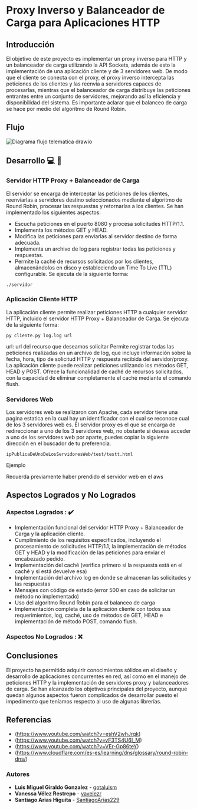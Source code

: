 # Proxy Inverso y Balanceador de Carga para Aplicaciones HTTP

## Introducción
El objetivo de este proyecto es implementar un proxy inverso para HTTP y un balanceador de carga utilizando la API Sockets, además de esto la implementación de una aplicación cliente y de 3 servidores web. De modo que el cliente se conecta con el proxy, el proxy inverso intercepta las peticiones de los clientes y las reenvía a servidores capaces de procesarlas, mientras que el balanceador de carga distribuye las peticiones entrantes entre un conjunto de servidores, mejorando así la eficiencia y disponibilidad del sistema. Es importante aclarar que el balanceo de carga se hace por medio del algoritmo de Round Robin.

## Flujo
![Diagrama flujo telematica drawio](https://github.com/gotaluism/ProyectoTelematica/assets/88945658/92fb3079-6249-4685-a67b-9ecd1448f9a2)

## Desarrollo 💻 🔧
### Servidor HTTP Proxy + Balanceador de Carga
El servidor se encarga de interceptar las peticiones de los clientes, reenviarlas a servidores destino seleccionados mediante el algoritmo de Round Robin, procesar las respuestas y retornarlas a los clientes. Se han implementado los siguientes aspectos:
* Escucha peticiones en el puerto 8080 y procesa solicitudes HTTP/1.1.
*	Implementa los métodos GET y HEAD.
*	Modifica las peticiones para enviarlas al servidor destino de forma adecuada.
*	Implementa un archivo de log para registrar todas las peticiones y respuestas.
*	Permite la caché de recursos solicitados por los clientes, almacenándolos en disco y estableciendo un Time To Live (TTL) configurable.
Se ejecuta de la siguiente forma: 
```
./servidor 
```

### Aplicación Cliente HTTP
La aplicación cliente permite realizar peticiones HTTP a cualquier servidor HTTP, incluido el servidor HTTP Proxy + Balanceador de Carga. Se ejecuta de la siguiente forma: 
```
py cliente.py log.log url
```
url: url del recurso que deseamos solicitar
Permite registrar todas las peticiones realizadas en un archivo de log, que incluye información sobre la fecha, hora, tipo de solicitud HTTP y respuesta recibida del servidor/proxy. 
La aplicación cliente puede realizar peticiones utilizando los métodos GET, HEAD y POST.
Ofrece la funcionalidad de caché de recursos solicitados, con la capacidad de eliminar completamente el caché mediante el comando flush.

### Servidores Web
Los servidores web se realizaron con Apache, cada servidor tiene una pagina estatica en la cual hay un identificador con el cual se reconoce cual de los 3 servidores web es.
El servidor proxy es el que se encarga de redireccionar a uno de los 3 servidores web, no obstante si deseas acceder a uno de los servidores web por aparte, puedes copiar la siguiente dirección en el buscador de tu preferencia.
```
ipPublicaDeUnoDeLosServidoresWeb/test/testt.html
```
Ejemplo

Recuerda previamente haber prendido el servidor web en el aws 


## Aspectos Logrados y No Logrados
### Aspectos Logrados : ✔️
*	Implementación funcional del servidor HTTP Proxy + Balanceador de Carga y la aplicación cliente. 
*	Cumplimiento de los requisitos especificados, incluyendo el procesamiento de solicitudes HTTP/1.1, la implementación de métodos GET y HEAD y la modificación de las peticiones para enviar el encabezado pedido.
* Implementación del caché (verifica primero si la respuesta está en el caché y si está devuelve esa)
* Implementación del archivo log en donde se almacenan las solicitudes y las respuestas
* Mensajes con código de estado (error 500 en caso de solicitar un método no implementado)
* Uso del algoritmo Round Robin para el balanceo de carga
*	Implementación completa de la aplicación cliente con todos sus requerimientos, log, caché, uso de métodos de GET, HEAD e implementación de método POST, comando flush.



### Aspectos No Logrados : ❌

## Conclusiones
El proyecto ha permitido adquirir conocimientos sólidos en el diseño y desarrollo de aplicaciones concurrentes en red, así como en el manejo de peticiones HTTP y la implementación de servidores proxy y balanceadores de carga. Se han alcanzado los objetivos principales del proyecto, aunque quedan algunos aspectos fueron complicados de desarrollar puesto el impedimento que teníamos respecto al uso de algunas librerías.

## Referencias
* (https://www.youtube.com/watch?v=eshV2whJrqk)
* (https://www.youtube.com/watch?v=vF3TS4U6I_M)
* (https://www.youtube.com/watch?v=VEr-Gp86teY)
* (https://www.cloudflare.com/es-es/learning/dns/glossary/round-robin-dns/)

### Autores
* **Luis Miguel Giraldo Gonzalez**  - [gotaluism](https://github.com/gotaluism)
* **Vanessa Vélez Restrepo** - [vavelezr](https://github.com/vavelezr)
* **Santiago Arias Higuita** - [SantiagoArias229](https://github.com/SantiagoArias229)
